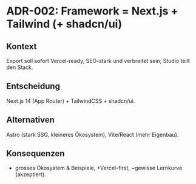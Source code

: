[//]: # 'ADR-002 – Frontend-Framework'
[//]: # 'Zweck: Wahl des Zielframeworks für exportierte Projekte & Studio.'
[//]: # 'Done: Portfolio-relevante Begründung.'

# ADR-002: Framework = Next.js + Tailwind (+ shadcn/ui)

## Kontext

Export soll sofort Vercel-ready, SEO-stark und verbreitet sein; Studio teilt den Stack.

## Entscheidung

Next.js 14 (App Router) + TailwindCSS + shadcn/ui.

## Alternativen

Astro (stark SSG, kleineres Ökosystem), Vite/React (mehr Eigenbau).

## Konsequenzen

- grosses Ökosystem & Beispiele, +Vercel-first, −gewisse Lernkurve (akzeptiert).
